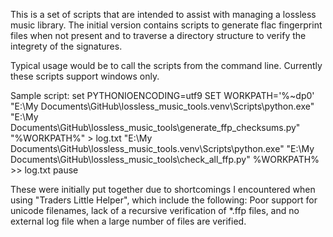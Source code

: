 This is a set of scripts that are intended to assist with managing a lossless music library.
The initial version contains scripts to generate flac fingerprint files when not present and to traverse a directory structure to verify the integrety of the signatures.

Typical usage would be to call the scripts from the command line. 
Currently these scripts support windows only.

Sample script:
set PYTHONIOENCODING=utf9
SET WORKPATH='%~dp0'
"E:\My Documents\GitHub\lossless_music_tools\.venv\Scripts\python.exe" "E:\My Documents\GitHub\lossless_music_tools\generate_ffp_checksums.py" "%WORKPATH%" > log.txt
"E:\My Documents\GitHub\lossless_music_tools\.venv\Scripts\python.exe" "E:\My Documents\GitHub\lossless_music_tools\check_all_ffp.py" %WORKPATH% >> log.txt
pause

These were initially put together due to shortcomings I encountered when using "Traders Little Helper", which include the following:
Poor support for unicode filenames, lack of a recursive verification of *.ffp files, and no external log file when a large number of files are verified.


